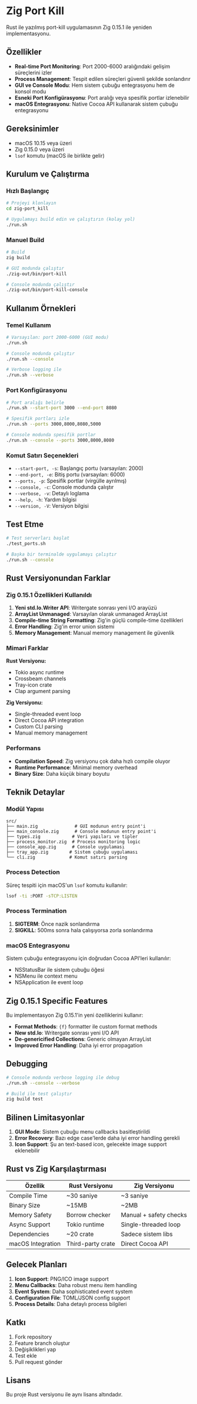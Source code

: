 # Zig Port Kill

Rust ile yazılmış port-kill uygulamasının Zig 0.15.1 ile yeniden implementasyonu.

## Özellikler

- **Real-time Port Monitoring**: Port 2000-6000 aralığındaki gelişim süreçlerini izler
- **Process Management**: Tespit edilen süreçleri güvenli şekilde sonlandırır
- **GUI ve Console Modu**: Hem sistem çubuğu entegrasyonu hem de konsol modu
- **Esneki Port Konfigürasyonu**: Port aralığı veya spesifik portlar izlenebilir
- **macOS Entegrasyonu**: Native Cocoa API kullanarak sistem çubuğu entegrasyonu

## Gereksinimler

- macOS 10.15 veya üzeri
- Zig 0.15.0 veya üzeri
- `lsof` komutu (macOS ile birlikte gelir)

## Kurulum ve Çalıştırma

### Hızlı Başlangıç

```bash
# Projeyi klonlayın
cd zig-port_kill

# Uygulamayı build edin ve çalıştırın (kolay yol)
./run.sh
```

### Manuel Build

```bash
# Build
zig build

# GUI modunda çalıştır
./zig-out/bin/port-kill

# Console modunda çalıştır
./zig-out/bin/port-kill-console
```

## Kullanım Örnekleri

### Temel Kullanım
```bash
# Varsayılan: port 2000-6000 (GUI modu)
./run.sh

# Console modunda çalıştır
./run.sh --console

# Verbose logging ile
./run.sh --verbose
```

### Port Konfigürasyonu
```bash
# Port aralığı belirle
./run.sh --start-port 3000 --end-port 8080

# Spesifik portları izle
./run.sh --ports 3000,8000,8080,5000

# Console modunda spesifik portlar
./run.sh --console --ports 3000,8000,8080
```

### Komut Satırı Seçenekleri

- `--start-port, -s`: Başlangıç portu (varsayılan: 2000)
- `--end-port, -e`: Bitiş portu (varsayılan: 6000)
- `--ports, -p`: Spesifik portlar (virgülle ayrılmış)
- `--console, -c`: Console modunda çalıştır
- `--verbose, -v`: Detaylı loglama
- `--help, -h`: Yardım bilgisi
- `--version, -V`: Versiyon bilgisi

## Test Etme

```bash
# Test serverları başlat
./test_ports.sh

# Başka bir terminalde uygulamayı çalıştır
./run.sh --console
```

## Rust Versiyonundan Farklar

### Zig 0.15.1 Özellikleri Kullanıldı

1. **Yeni std.Io.Writer API**: Writergate sonrası yeni I/O arayüzü
2. **ArrayList Unmanaged**: Varsayılan olarak unmanaged ArrayList
3. **Compile-time String Formatting**: Zig'in güçlü compile-time özellikleri
4. **Error Handling**: Zig'in error union sistemi
5. **Memory Management**: Manual memory management ile güvenlik

### Mimari Farklar

**Rust Versiyonu:**
- Tokio async runtime
- Crossbeam channels
- Tray-icon crate
- Clap argument parsing

**Zig Versiyonu:**
- Single-threaded event loop
- Direct Cocoa API integration
- Custom CLI parsing
- Manual memory management

### Performans

- **Compilation Speed**: Zig versiyonu çok daha hızlı compile oluyor
- **Runtime Performance**: Minimal memory overhead
- **Binary Size**: Daha küçük binary boyutu

## Teknik Detaylar

### Modül Yapısı

```
src/
├── main.zig              # GUI modunun entry point'i
├── main_console.zig      # Console modunun entry point'i
├── types.zig            # Veri yapıları ve tipler
├── process_monitor.zig  # Process monitoring logic
├── console_app.zig      # Console uygulaması
├── tray_app.zig        # Sistem çubuğu uygulaması
└── cli.zig             # Komut satırı parsing
```

### Process Detection

Süreç tespiti için macOS'un `lsof` komutu kullanılır:
```bash
lsof -ti :PORT -sTCP:LISTEN
```

### Process Termination

1. **SIGTERM**: Önce nazik sonlandırma
2. **SIGKILL**: 500ms sonra hala çalışıyorsa zorla sonlandırma

### macOS Entegrasyonu

Sistem çubuğu entegrasyonu için doğrudan Cocoa API'leri kullanılır:
- NSStatusBar ile sistem çubuğu öğesi
- NSMenu ile context menu
- NSApplication ile event loop

## Zig 0.15.1 Specific Features

Bu implementasyon Zig 0.15.1'in yeni özelliklerini kullanır:

- **Format Methods**: `{f}` formatter ile custom format methods
- **New std.Io**: Writergate sonrası yeni I/O API
- **De-genericified Collections**: Generic olmayan ArrayList
- **Improved Error Handling**: Daha iyi error propagation

## Debugging

```bash
# Console modunda verbose logging ile debug
./run.sh --console --verbose

# Build ile test çalıştır
zig build test
```

## Bilinen Limitasyonlar

1. **GUI Mode**: Sistem çubuğu menu callbacks basitleştirildi
2. **Error Recovery**: Bazı edge case'lerde daha iyi error handling gerekli
3. **Icon Support**: Şu an text-based icon, gelecekte image support eklenebilir

## Rust vs Zig Karşılaştırması

| Özellik | Rust Versiyonu | Zig Versiyonu |
|---------|---------------|---------------|
| Compile Time | ~30 saniye | ~3 saniye |
| Binary Size | ~15MB | ~2MB |
| Memory Safety | Borrow checker | Manual + safety checks |
| Async Support | Tokio runtime | Single-threaded loop |
| Dependencies | ~20 crate | Sadece sistem libs |
| macOS Integration | Third-party crate | Direct Cocoa API |

## Gelecek Planları

1. **Icon Support**: PNG/ICO image support
2. **Menu Callbacks**: Daha robust menu item handling
3. **Event System**: Daha sophisticated event system
4. **Configuration File**: TOML/JSON config support
5. **Process Details**: Daha detaylı process bilgileri

## Katkı

1. Fork repository
2. Feature branch oluştur
3. Değişiklikleri yap
4. Test ekle
5. Pull request gönder

## Lisans

Bu proje Rust versiyonu ile aynı lisans altındadır.
